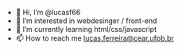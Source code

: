 - 👋 Hi, I’m @lucasf66
- 👀 I’m interested in webdesinger / front-end
- 🌱 I’m currently learning html/css/javascript
- 📫 How to reach me lucas.ferreira@cear.ufpb.br

<!---
lucasf66/lucasf66 is a ✨ special ✨ repository because its `README.md` (this file) appears on your GitHub profile.
You can click the Preview link to take a look at your changes.
--->
